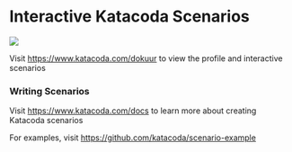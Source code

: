 # Interactive Katacoda Scenarios

[![](http://shields.katacoda.com/katacoda/dokuur/count.svg)](https://www.katacoda.com/dokuur "Get your profile on Katacoda.com")

Visit https://www.katacoda.com/dokuur to view the profile and interactive scenarios

### Writing Scenarios
Visit https://www.katacoda.com/docs to learn more about creating Katacoda scenarios

For examples, visit https://github.com/katacoda/scenario-example
